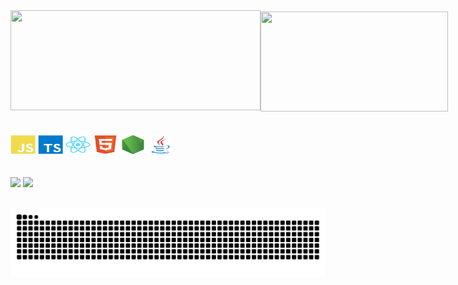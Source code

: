<div>
  <div style="display: flex; align-items: center;">
    <picture>
      <source srcset="https://github-readme-stats.vercel.app/api?username=suzanadalmonech&show_icons=true&theme=dracula" media="(prefers-color-scheme: dark)" />
      <source srcset="https://github-readme-stats.vercel.app/api?username=suzanadalmonech&show_icons=true" media="(prefers-color-scheme: light), (prefers-color-scheme: no-preference)" />
      <img class="same-size-img" src="https://github-readme-stats.vercel.app/api?username=suzanadalmonech&show_icons=true" width="400" height="160" />
    </picture>
    <img class="same-size-img" src="https://github-readme-stats.vercel.app/api/top-langs/?username=suzanadalmonech&layout=compact&langs_count=16&theme=dracula" width="300" height="160" />
  </div>
  <br>
  
  <div style="display: inline_block; margin-top: 20px;">
    <img align="center" alt="Mica-Js" height="30" width="40" src="https://raw.githubusercontent.com/devicons/devicon/master/icons/javascript/javascript-plain.svg">
    <img align="center" alt="Mica-Ts" height="30" width="40" src="https://raw.githubusercontent.com/devicons/devicon/master/icons/typescript/typescript-plain.svg">
    <img align="center" alt="Mica-React" height="30" width="40" src="https://raw.githubusercontent.com/devicons/devicon/master/icons/react/react-original.svg">
    <img align="center" alt="Mica-HTML" height="30" width="40" src="https://raw.githubusercontent.com/devicons/devicon/master/icons/html5/html5-original.svg">
    <img align="center" alt="Mica-HTML" height="30" width="40" src="https://raw.githubusercontent.com/devicons/devicon/master/icons/nodejs/nodejs-original.svg">
    <img align="center" alt="Mica-Java" height="30" width="40" src="https://raw.githubusercontent.com/devicons/devicon/master/icons/java/java-original.svg">
  </div>
  <br>
  
  <div style="margin-top: 20px;">
    <a href="mailto:micaela.andrade@outlook.com.com"><img src="https://img.shields.io/badge/-outlook-%23333?style=for-the-badge&logo=outlook&logoColor=white" target="_blank"></a>
    <a href="https://www.linkedin.com/in/micaela-andrade/" target="_blank"><img src="https://img.shields.io/badge/-LinkedIn-%230077B5?style=for-the-badge&logo=linkedin&logoColor=white" target="_blank"></a>
  </div>
  <br>
  
  ![Snake animation](https://github.com/suzanadalmonech/suzanadalmonech/blob/output/github-contribution-grid-snake.svg)
</div>
